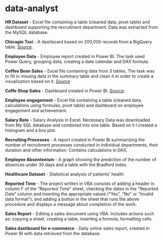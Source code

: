 # data-analyst

__HR Dataset__ - Excel file containing a table (cleaned data, pivot table) and dashboard supporting the recruitment department.
Data was extracted from the MySQL database.

__Chicagio Taxi__ - A dashboard based on 200,000 records from a BigQuery table. [Source](https://console.cloud.google.com/marketplace/product/city-of-chicago-public-data/chicago-taxi-trips).

__Employee Data__ - Employee report created in Power BI. The task used Power Query, grouping data, creating a date calendar and DAX formula.

__Coffee Bean Sales__ - Excel file containing data from 3 tables. The task was to fill in missing data in the summary table and clean it in order to create a visualization based on it. 
[Source](https://www.kaggle.com/datasets/saadharoon27/coffee-bean-sales-raw-dataset)

__Coffe Shop Sales__ - Dashboard created in Power BI. [Source](https://www.kaggle.com/datasets/ahmedabbas757/coffee-sales). 

__Employee engagement__ - Excel file containing a table (cleaned data, calculations using formulas, pivot table) and dashboard on employee engagement and achievement.

__Salary Rate__ - Salary Analysis in Excel. Necessary Data was downloaded from My SQL database and combined into one table. Based on it I created a histogram and a box plot.

__Recruiting Processes__ - A report created in Power Bi summarizing the number of recruitment processes conducted in individual departments, their duration and other information. Contains calculations in DAX.

__Employee Absenteeism__ - A graph showing the prediction of the number of absences under 30 days and a table with the Bradford index.

__Healthcare Dataset__ - Statistical analysis of patients' health

__Reported Time__ -  The project written in VBA consists of adding a header in column F of the "Reported Time" sheet, checking the dates in the "Reported Date" column and inserting the appropriate values ​​("Yes", "No" or "Invalid data format"), and adding a button in the sheet that runs the above procedure and displays a message about completion of the work.

__Sales Report__ - Editing a sales document using VBA. Includes actions such as: copying a sheet, creating a table, inserting a formula, formatting cells.

__Sales dashboard for e-commerce__ - Daily online sales report, created in Power BI with data retrieved from the database.
